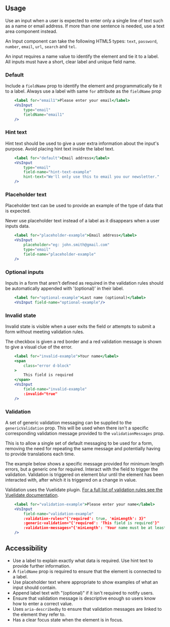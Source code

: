 ## Usage
Use an input when a user is expected to enter only a single line of text such as a name or email address.
If more than one sentence is needed, use a text area component instead.

An Input component can take the following HTML5 types: `text`, `password`, `number`,
`email`, `url`, `search` and `tel`.

An input requires a name value to identify the element and tie it to a label. All inputs must have a short,
clear label and unique field name.

### Default
Include a `fieldName` prop to identify the element and programmatically tie it to a label. Always
use a label with same `for` attribute as the `fieldName` prop

```jsx
    <label for="email1">Please enter your email</label>
    <VsInput
        type="email"
        fieldName="email1"
    />
```

### Hint text
Hint text should be used to give a user extra information about the input's purpose.
Avoid placing hint text inside the label text.

```jsx
    <label for="default">Email address</label>
    <VsInput
        type="email"
        field-name="hint-text-example"
        hint-text="We'll only use this to email you our newsletter."
    />
```

### Placeholder text
Placeholder text can be used to provide an example of the type of data that is expected.

Never use placeholder text instead of a label as it disappears when a user inputs data.
```jsx
    <label for="placeholder-example">Email address</label>
    <VsInput
        placeholder="eg: john.smith@gmail.com"
        type="email"
        field-name="placeholder-example"
    />
```

### Optional inputs
Inputs in a form that aren't defined as required in the validation rules should be automatically
appended with '(optional)' in their label.

```jsx
    <label for="optional-example">Last name (optional)</label>
    <VsInput field-name="optional-example"/>
```

### Invalid state
Invalid state is visible when a user exits the field or attempts to submit a form
without meeting validation rules.

The checkbox is given a red border and a red validation message is shown to give a visual clue
of the error.

```jsx
    <label for="invalid-example">Your name</label>
    <span
        class="error d-block"
    >
        This field is required
    </span>
    <VsInput
        field-name="invalid-example"
        :invalid="true"
    />
```

### Validation
A set of generic validation messaging can be supplied to the `genericValidation` prop. This will be used
when there isn't a specific corresponding validation message provided to the `validationMessages` prop.

This is to allow a single set of default messaging to be used for a form, removing the need for repeating
the same message and potentially having to provide translations each time.

The example below shows a specific message provided for minimum length errors, but a generic one for
required. Interact with the field to trigger the validation. Validation is triggered on element blur until
the element has been interacted with, after which it is triggered on a change in value.

Validation uses the Vuelidate plugin. [For a full list of validation rules see the Vuelidate documentation](https://vuelidate.js.org/#validators).

```jsx
    <label for="validation-example">Please enter your name</label>
    <VsInput
        field-name="validation-example"
        :validation-rules="{'required': true, 'minLength': 3}"
        :generic-validation="{'required': 'This field is required'}"
        :validation-messages="{'minLength': 'Your name must be at least 3 letters long'}"
    />
```

## Accessibility

- Use a label to explain exactly what data is required. Use hint text to provide further information.
- A `fieldName` prop is required to ensure that the element is connected to a label.
- Use placeholder text where appropriate to show examples of what an input should contain.
- Append label text with "(optional)" if it isn't required to notify users.
- Ensure that validation message is descriptive enough so users know how to enter a correct value.
- Uses `aria-describedby` to ensure that validation messages are linked to the element they refer to.
- Has a clear focus state when the element is in focus.